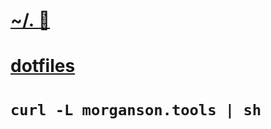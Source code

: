 # [~/.&nbsp;📂](https://github.com/jasonmorganson/dotfiles)
# [dotfiles](https://github.com/jasonmorganson/dotfiles)

# `curl -L morganson.tools | sh`
